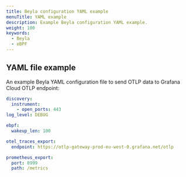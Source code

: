 ```yaml
---
title: Beyla configuration YAML example
menuTitle: YAML example
description: Example Beyla configuration YAML example.
weight: 100
keywords:
  - Beyla
  - eBPF
---
```


## YAML file example

An example Beyla YAML configuration file to send OTLP data to Grafana Cloud OTLP endpoint:

```yaml
discovery:
  instrument:
    - open_ports: 443
log_level: DEBUG

ebpf:
  wakeup_len: 100

otel_traces_export:
  endpoint: https://otlp-gateway-prod-eu-west-0.grafana.net/otlp

prometheus_export:
  port: 8999
  path: /metrics
```
